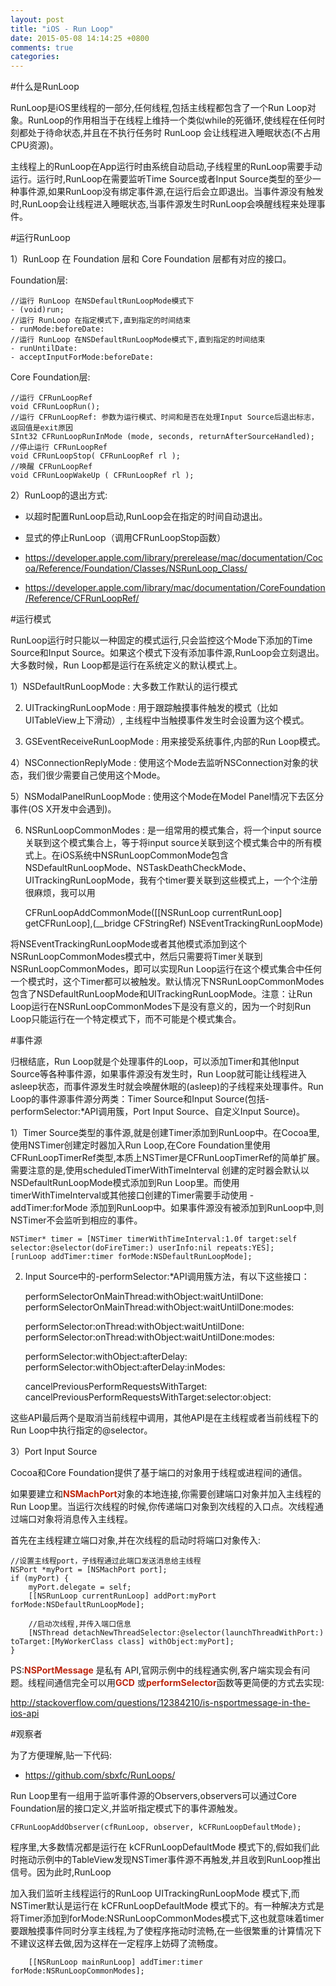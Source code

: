 ```yaml
---
layout: post
title: "iOS - Run Loop"
date: 2015-05-08 14:14:25 +0800
comments: true
categories: 
---
```


#什么是RunLoop

RunLoop是iOS里线程的一部分,任何线程,包括主线程都包含了一个Run Loop对象。RunLoop的作用相当于在线程上维持一个类似while的死循环,使线程在任何时刻都处于待命状态,并且在不执行任务时 RunLoop 会让线程进入睡眠状态(不占用CPU资源)。

主线程上的RunLoop在App运行时由系统自动启动,子线程里的RunLoop需要手动运行。运行时,RunLoop在需要监听Time Source或者Input Source类型的至少一种事件源,如果RunLoop没有绑定事件源,在运行后会立即退出。当事件源没有触发时,RunLoop会让线程进入睡眠状态,当事件源发生时RunLoop会唤醒线程来处理事件。

#运行RunLoop

1）RunLoop 在 Foundation 层和 Core Foundation 层都有对应的接口。

Foundation层:
	
	//运行 RunLoop 在NSDefaultRunLoopMode模式下
	- (void)run;
	//运行 RunLoop 在指定模式下,直到指定的时间结束
	- runMode:beforeDate:
	//运行 RunLoop 在NSDefaultRunLoopMode模式下,直到指定的时间结束
	- runUntilDate:
	- acceptInputForMode:beforeDate:

Core Foundation层:
    
    //运行 CFRunLoopRef
    void CFRunLoopRun();
    //运行 CFRunLoopRef: 参数为运行模式、时间和是否在处理Input Source后退出标志，返回值是exit原因
	SInt32 CFRunLoopRunInMode (mode, seconds, returnAfterSourceHandled);
	//停止运行 CFRunLoopRef
	void CFRunLoopStop( CFRunLoopRef rl );
	//唤醒 CFRunLoopRef
	void CFRunLoopWakeUp ( CFRunLoopRef rl );
  
2）RunLoop的退出方式:

- 以超时配置RunLoop启动,RunLoop会在指定的时间自动退出。

- 显式的停止RunLoop（调用CFRunLoopStop函数）

- <https://developer.apple.com/library/prerelease/mac/documentation/Cocoa/Reference/Foundation/Classes/NSRunLoop_Class/>  
- <https://developer.apple.com/library/mac/documentation/CoreFoundation/Reference/CFRunLoopRef/>

#运行模式

RunLoop运行时只能以一种固定的模式运行,只会监控这个Mode下添加的Time Source和Input Source。如果这个模式下没有添加事件源,RunLoop会立刻退出。大多数时候，Run Loop都是运行在系统定义的默认模式上。

1）NSDefaultRunLoopMode : 大多数工作默认的运行模式

2) UITrackingRunLoopMode : 用于跟踪触摸事件触发的模式（比如UITableView上下滑动）, 主线程中当触摸事件发生时会设置为这个模式。

3) GSEventReceiveRunLoopMode : 用来接受系统事件,内部的Run Loop模式。

4）NSConnectionReplyMode : 使用这个Mode去监听NSConnection对象的状态，我们很少需要自己使用这个Mode。

5）NSModalPanelRunLoopMode : 使用这个Mode在Model Panel情况下去区分事件(OS X开发中会遇到)。

6) NSRunLoopCommonModes : 是一组常用的模式集合，将一个input source关联到这个模式集合上，等于将input source关联到这个模式集合中的所有模式上。在iOS系统中NSRunLoopCommonMode包含NSDefaultRunLoopMode、NSTaskDeathCheckMode、UITrackingRunLoopMode，我有个timer要关联到这些模式上，一个个注册很麻烦，我可以用

	CFRunLoopAddCommonMode([[NSRunLoop currentRunLoop] getCFRunLoop],(__bridge CFStringRef) NSEventTrackingRunLoopMode)

将NSEventTrackingRunLoopMode或者其他模式添加到这个NSRunLoopCommonModes模式中，然后只需要将Timer关联到NSRunLoopCommonModes，即可以实现Run Loop运行在这个模式集合中任何一个模式时，这个Timer都可以被触发。默认情况下NSRunLoopCommonModes包含了NSDefaultRunLoopMode和UITrackingRunLoopMode。注意：让Run Loop运行在NSRunLoopCommonModes下是没有意义的，因为一个时刻Run Loop只能运行在一个特定模式下，而不可能是个模式集合。


#事件源

归根结底，Run Loop就是个处理事件的Loop，可以添加Timer和其他Input Source等各种事件源，如果事件源没有发生时，Run Loop就可能让线程进入asleep状态，而事件源发生时就会唤醒休眠的(asleep)的子线程来处理事件。Run Loop的事件源事件源分两类：Timer Source和Input Source(包括-performSelector:*API调用簇，Port Input Source、自定义Input Source)。

1）Timer Source类型的事件源,就是创建Timer添加到RunLoop中。在Cocoa里,使用NSTimer创建定时器加入Run Loop,在Core Foundation里使用CFRunLoopTimerRef类型,本质上NSTimer是CFRunLoopTimerRef的简单扩展。需要注意的是,使用scheduledTimerWithTimeInterval 创建的定时器会默认以NSDefaultRunLoopMode模式添加到Run Loop里。而使用timerWithTimeInterval或其他接口创建的Timer需要手动使用 -addTimer:forMode 添加到RunLoop中。如果事件源没有被添加到RunLoop中,则NSTimer不会监听到相应的事件。

	NSTimer* timer = [NSTimer timerWithTimeInterval:1.0f target:self selector:@selector(doFireTimer:) userInfo:nil repeats:YES];
    [runLoop addTimer:timer forMode:NSDefaultRunLoopMode];

2) Input Source中的-performSelector:*API调用簇方法，有以下这些接口：

	performSelectorOnMainThread:withObject:waitUntilDone:  
	performSelectorOnMainThread:withObject:waitUntilDone:modes:
	
	performSelector:onThread:withObject:waitUntilDone:  
	performSelector:onThread:withObject:waitUntilDone:modes:
	
	performSelector:withObject:afterDelay:  
	performSelector:withObject:afterDelay:inModes:
	
	cancelPreviousPerformRequestsWithTarget:  
	cancelPreviousPerformRequestsWithTarget:selector:object:

这些API最后两个是取消当前线程中调用，其他API是在主线程或者当前线程下的Run Loop中执行指定的@selector。

3）Port Input Source

Cocoa和Core Foundation提供了基于端口的对象用于线程或进程间的通信。

如果要建立和<font color="#bd260d">**NSMachPort**</font>对象的本地连接,你需要创建端口对象并加入主线程的Run Loop里。当运行次线程的时候,你传递端口对象到次线程的入口点。次线程通过端口对象将消息传入主线程。

首先在主线程建立端口对象,并在次线程的启动时将端口对象传入:

    //设置主线程port，子线程通过此端口发送消息给主线程
    NSPort *myPort = [NSMachPort port];
    if (myPort) {
        myPort.delegate = self;
        [[NSRunLoop currentRunLoop] addPort:myPort forMode:NSDefaultRunLoopMode];
        
        //启动次线程,并传入端口信息
        [NSThread detachNewThreadSelector:@selector(launchThreadWithPort:) toTarget:[MyWorkerClass class] withObject:myPort];
    }
	


PS:<font color="#bd260d">**NSPortMessage**</font>
是私有 API,官网示例中的线程通实例,客户端实现会有问题。线程间通信完全可以用<font color="#bd260d">**GCD**</font>
或<font color="#bd260d">**performSelector**</font>函数等更简便的方式去实现:
 
<http://stackoverflow.com/questions/12384210/is-nsportmessage-in-the-ios-api>

#观察者

为了方便理解,贴一下代码:

- <https://github.com/sbxfc/RunLoops/>

Run Loop里有一组用于监听事件源的Observers,observers可以通过Core Foundation层的接口定义,并监听指定模式下的事件源触发。

	CFRunLoopAddObserver(cfRunLoop, observer, kCFRunLoopDefaultMode);
	
程序里,大多数情况都是运行在 kCFRunLoopDefaultMode 模式下的,假如我们此时拖动示例中的TableView发现NSTimer事件源不再触发,并且收到RunLoop推出信号。因为此时,RunLoop
	
加入我们监听主线程运行的RunLoop UITrackingRunLoopMode 模式下,而NSTimer默认是运行在 kCFRunLoopDefaultMode 模式下的。有一种解决方式是将Timer添加到forMode:NSRunLoopCommonModes模式下,这也就意味着timer要跟触摸事件同时分享主线程,为了使程序拖动时流畅,在一些很繁重的计算情况下不建议这样去做,因为这样在一定程序上妨碍了流畅度。

        [[NSRunLoop mainRunLoop] addTimer:timer forMode:NSRunLoopCommonModes];







    







